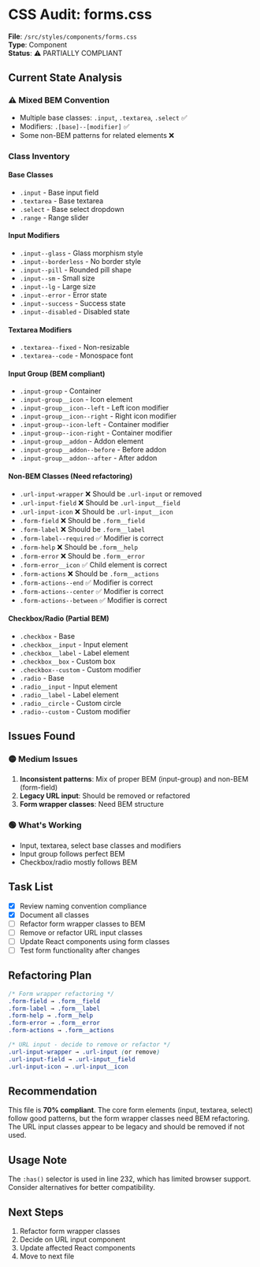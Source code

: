 # CSS Audit: forms.css

**File**: `/src/styles/components/forms.css`  
**Type**: Component  
**Status**: ⚠️ PARTIALLY COMPLIANT

## Current State Analysis

### ⚠️ Mixed BEM Convention
- Multiple base classes: `.input`, `.textarea`, `.select` ✅
- Modifiers: `.[base]--[modifier]` ✅
- Some non-BEM patterns for related elements ❌

### Class Inventory

#### Base Classes
- `.input` - Base input field
- `.textarea` - Base textarea 
- `.select` - Base select dropdown
- `.range` - Range slider

#### Input Modifiers
- `.input--glass` - Glass morphism style
- `.input--borderless` - No border style
- `.input--pill` - Rounded pill shape
- `.input--sm` - Small size
- `.input--lg` - Large size
- `.input--error` - Error state
- `.input--success` - Success state
- `.input--disabled` - Disabled state

#### Textarea Modifiers
- `.textarea--fixed` - Non-resizable
- `.textarea--code` - Monospace font

#### Input Group (BEM compliant)
- `.input-group` - Container
- `.input-group__icon` - Icon element
- `.input-group__icon--left` - Left icon modifier
- `.input-group__icon--right` - Right icon modifier
- `.input-group--icon-left` - Container modifier
- `.input-group--icon-right` - Container modifier
- `.input-group__addon` - Addon element
- `.input-group__addon--before` - Before addon
- `.input-group__addon--after` - After addon

#### Non-BEM Classes (Need refactoring)
- `.url-input-wrapper` ❌ Should be `.url-input` or removed
- `.url-input-field` ❌ Should be `.url-input__field`
- `.url-input-icon` ❌ Should be `.url-input__icon`
- `.form-field` ❌ Should be `.form__field`
- `.form-label` ❌ Should be `.form__label`
- `.form-label--required` ✅ Modifier is correct
- `.form-help` ❌ Should be `.form__help`
- `.form-error` ❌ Should be `.form__error`
- `.form-error__icon` ✅ Child element is correct
- `.form-actions` ❌ Should be `.form__actions`
- `.form-actions--end` ✅ Modifier is correct
- `.form-actions--center` ✅ Modifier is correct
- `.form-actions--between` ✅ Modifier is correct

#### Checkbox/Radio (Partial BEM)
- `.checkbox` - Base
- `.checkbox__input` - Input element
- `.checkbox__label` - Label element
- `.checkbox__box` - Custom box
- `.checkbox--custom` - Custom modifier
- `.radio` - Base
- `.radio__input` - Input element
- `.radio__label` - Label element
- `.radio__circle` - Custom circle
- `.radio--custom` - Custom modifier

## Issues Found

### 🟡 Medium Issues
1. **Inconsistent patterns**: Mix of proper BEM (input-group) and non-BEM (form-field)
2. **Legacy URL input**: Should be removed or refactored
3. **Form wrapper classes**: Need BEM structure

### 🟢 What's Working
- Input, textarea, select base classes and modifiers
- Input group follows perfect BEM
- Checkbox/radio mostly follows BEM

## Task List

- [x] Review naming convention compliance
- [x] Document all classes
- [ ] Refactor form wrapper classes to BEM
- [ ] Remove or refactor URL input classes
- [ ] Update React components using form classes
- [ ] Test form functionality after changes

## Refactoring Plan

```css
/* Form wrapper refactoring */
.form-field → .form__field
.form-label → .form__label
.form-help → .form__help
.form-error → .form__error
.form-actions → .form__actions

/* URL input - decide to remove or refactor */
.url-input-wrapper → .url-input (or remove)
.url-input-field → .url-input__field
.url-input-icon → .url-input__icon
```

## Recommendation

This file is **70% compliant**. The core form elements (input, textarea, select) follow good patterns, but the form wrapper classes need BEM refactoring. The URL input classes appear to be legacy and should be removed if not used.

## Usage Note

The `:has()` selector is used in line 232, which has limited browser support. Consider alternatives for better compatibility.

## Next Steps

1. Refactor form wrapper classes
2. Decide on URL input component
3. Update affected React components
4. Move to next file